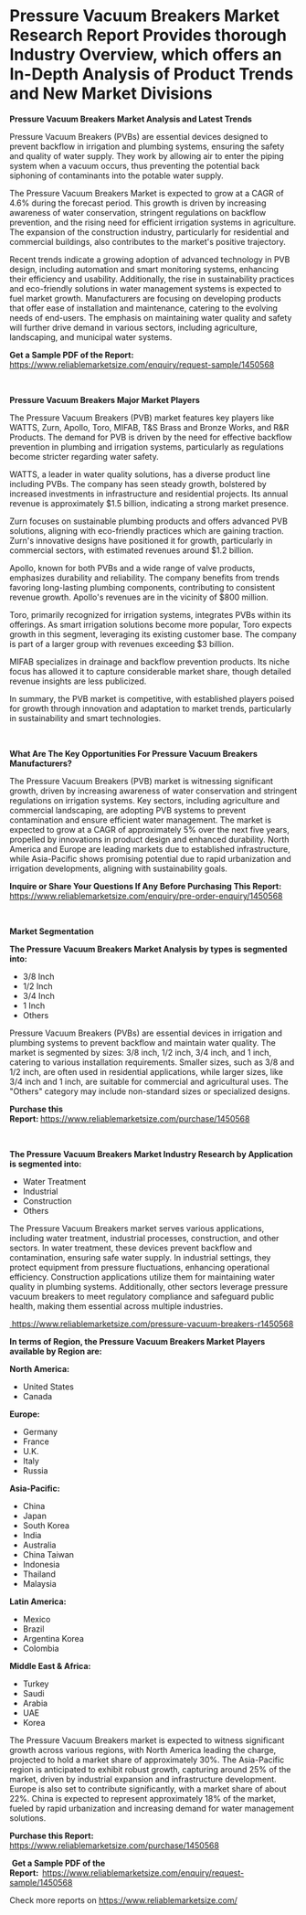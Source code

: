 <p><h1>Pressure Vacuum Breakers Market Research Report Provides thorough Industry Overview, which offers an In-Depth Analysis of Product Trends and New Market Divisions</h1></p><p><strong>Pressure Vacuum Breakers Market Analysis and Latest Trends</strong></p>
<p><p>Pressure Vacuum Breakers (PVBs) are essential devices designed to prevent backflow in irrigation and plumbing systems, ensuring the safety and quality of water supply. They work by allowing air to enter the piping system when a vacuum occurs, thus preventing the potential back siphoning of contaminants into the potable water supply.</p><p>The Pressure Vacuum Breakers Market is expected to grow at a CAGR of 4.6% during the forecast period. This growth is driven by increasing awareness of water conservation, stringent regulations on backflow prevention, and the rising need for efficient irrigation systems in agriculture. The expansion of the construction industry, particularly for residential and commercial buildings, also contributes to the market's positive trajectory.</p><p>Recent trends indicate a growing adoption of advanced technology in PVB design, including automation and smart monitoring systems, enhancing their efficiency and usability. Additionally, the rise in sustainability practices and eco-friendly solutions in water management systems is expected to fuel market growth. Manufacturers are focusing on developing products that offer ease of installation and maintenance, catering to the evolving needs of end-users. The emphasis on maintaining water quality and safety will further drive demand in various sectors, including agriculture, landscaping, and municipal water systems.</p></p>
<p><strong>Get a Sample PDF of the Report:&nbsp;</strong> <a href="https://www.reliablemarketsize.com/enquiry/request-sample/1450568?utm_campaign=2284&utm_medium=2&utm_source=Github&utm_content=ia&utm_term=28022025&utm_id=pressure-vacuum-breakers">https://www.reliablemarketsize.com/enquiry/request-sample/1450568</a></p>
<p>&nbsp;</p>
<p><strong>Pressure Vacuum Breakers Major Market Players</strong></p>
<p><p>The Pressure Vacuum Breakers (PVB) market features key players like WATTS, Zurn, Apollo, Toro, MIFAB, T&S Brass and Bronze Works, and R&R Products. The demand for PVB is driven by the need for effective backflow prevention in plumbing and irrigation systems, particularly as regulations become stricter regarding water safety.</p><p>WATTS, a leader in water quality solutions, has a diverse product line including PVBs. The company has seen steady growth, bolstered by increased investments in infrastructure and residential projects. Its annual revenue is approximately $1.5 billion, indicating a strong market presence.</p><p>Zurn focuses on sustainable plumbing products and offers advanced PVB solutions, aligning with eco-friendly practices which are gaining traction. Zurn's innovative designs have positioned it for growth, particularly in commercial sectors, with estimated revenues around $1.2 billion.</p><p>Apollo, known for both PVBs and a wide range of valve products, emphasizes durability and reliability. The company benefits from trends favoring long-lasting plumbing components, contributing to consistent revenue growth. Apollo's revenues are in the vicinity of $800 million.</p><p>Toro, primarily recognized for irrigation systems, integrates PVBs within its offerings. As smart irrigation solutions become more popular, Toro expects growth in this segment, leveraging its existing customer base. The company is part of a larger group with revenues exceeding $3 billion.</p><p>MIFAB specializes in drainage and backflow prevention products. Its niche focus has allowed it to capture considerable market share, though detailed revenue insights are less publicized.</p><p>In summary, the PVB market is competitive, with established players poised for growth through innovation and adaptation to market trends, particularly in sustainability and smart technologies.</p></p>
<p>&nbsp;</p>
<p><strong>What Are The Key Opportunities For Pressure Vacuum Breakers Manufacturers?</strong></p>
<p><p>The Pressure Vacuum Breakers (PVB) market is witnessing significant growth, driven by increasing awareness of water conservation and stringent regulations on irrigation systems. Key sectors, including agriculture and commercial landscaping, are adopting PVB systems to prevent contamination and ensure efficient water management. The market is expected to grow at a CAGR of approximately 5% over the next five years, propelled by innovations in product design and enhanced durability. North America and Europe are leading markets due to established infrastructure, while Asia-Pacific shows promising potential due to rapid urbanization and irrigation developments, aligning with sustainability goals.</p></p>
<p><strong>Inquire or Share Your Questions If Any Before Purchasing This Report:</strong> <a href="https://www.reliablemarketsize.com/enquiry/pre-order-enquiry/1450568?utm_campaign=2284&utm_medium=2&utm_source=Github&utm_content=ia&utm_term=28022025&utm_id=pressure-vacuum-breakers">https://www.reliablemarketsize.com/enquiry/pre-order-enquiry/1450568</a></p>
<p>&nbsp;</p>
<p><strong>Market Segmentation</strong></p>
<p><strong>The Pressure Vacuum Breakers Market Analysis by types is segmented into:</strong></p>
<p><ul><li>3/8 Inch</li><li>1/2 Inch</li><li>3/4 Inch</li><li>1 Inch</li><li>Others</li></ul></p>
<p><p>Pressure Vacuum Breakers (PVBs) are essential devices in irrigation and plumbing systems to prevent backflow and maintain water quality. The market is segmented by sizes: 3/8 inch, 1/2 inch, 3/4 inch, and 1 inch, catering to various installation requirements. Smaller sizes, such as 3/8 and 1/2 inch, are often used in residential applications, while larger sizes, like 3/4 inch and 1 inch, are suitable for commercial and agricultural uses. The "Others" category may include non-standard sizes or specialized designs.</p></p>
<p><strong>Purchase this Report:&nbsp;</strong><a href="https://www.reliablemarketsize.com/purchase/1450568?utm_campaign=2284&utm_medium=2&utm_source=Github&utm_content=ia&utm_term=28022025&utm_id=pressure-vacuum-breakers">https://www.reliablemarketsize.com/purchase/1450568</a></p>
<p>&nbsp;</p>
<p><strong>The Pressure Vacuum Breakers Market Industry Research by Application is segmented into:</strong></p>
<p><ul><li>Water Treatment</li><li>Industrial</li><li>Construction</li><li>Others</li></ul></p>
<p><p>The Pressure Vacuum Breakers market serves various applications, including water treatment, industrial processes, construction, and other sectors. In water treatment, these devices prevent backflow and contamination, ensuring safe water supply. In industrial settings, they protect equipment from pressure fluctuations, enhancing operational efficiency. Construction applications utilize them for maintaining water quality in plumbing systems. Additionally, other sectors leverage pressure vacuum breakers to meet regulatory compliance and safeguard public health, making them essential across multiple industries.</p></p>
<p><a href="https://www.reliablemarketsize.com/pressure-vacuum-breakers-r1450568?utm_campaign=2284&utm_medium=2&utm_source=Github&utm_content=ia&utm_term=28022025&utm_id=pressure-vacuum-breakers">&nbsp;https://www.reliablemarketsize.com/pressure-vacuum-breakers-r1450568</a></p>
<p><strong>In terms of Region, the Pressure Vacuum Breakers Market Players available by Region are:</strong></p>
<p>
    <p> <strong> North America: </strong>
        <ul>
            <li>United States</li>
            <li>Canada</li>
        </ul>
        </p> 
    <p> <strong> Europe: </strong>
        <ul>
            <li>Germany</li>
            <li>France</li>
            <li>U.K.</li>
            <li>Italy</li>
            <li>Russia</li>
        </ul>
        </p> 
    <p> <strong> Asia-Pacific: </strong>
        <ul>
            <li>China</li>
            <li>Japan</li>
            <li>South Korea</li>
            <li>India</li>
            <li>Australia</li>
            <li>China Taiwan</li>
            <li>Indonesia</li>
            <li>Thailand</li>
            <li>Malaysia</li>
        </ul>
        </p> 
    <p> <strong> Latin America: </strong>
        <ul>
            <li>Mexico</li>
            <li>Brazil</li>
            <li>Argentina Korea</li>
            <li>Colombia</li>
        </ul>
        </p> 
    <p> <strong> Middle East & Africa: </strong>
        <ul>
            <li>Turkey</li>
            <li>Saudi</li>
            <li>Arabia</li>
            <li>UAE</li>
            <li>Korea</li>
        </ul>
    </p>
    </p>
<p><p>The Pressure Vacuum Breakers market is expected to witness significant growth across various regions, with North America leading the charge, projected to hold a market share of approximately 30%. The Asia-Pacific region is anticipated to exhibit robust growth, capturing around 25% of the market, driven by industrial expansion and infrastructure development. Europe is also set to contribute significantly, with a market share of about 22%. China is expected to represent approximately 18% of the market, fueled by rapid urbanization and increasing demand for water management solutions.</p></p>
<p><strong>Purchase this Report: </strong><a href="https://www.reliablemarketsize.com/purchase/1450568?utm_campaign=2284&utm_medium=2&utm_source=Github&utm_content=ia&utm_term=28022025&utm_id=pressure-vacuum-breakers">https://www.reliablemarketsize.com/purchase/1450568</a></p>
<p>&nbsp;<strong>Get a Sample PDF of the Report:&nbsp;&nbsp;</strong><a href="https://www.reliablemarketsize.com/enquiry/request-sample/1450568?utm_campaign=2284&utm_medium=2&utm_source=Github&utm_content=ia&utm_term=28022025&utm_id=pressure-vacuum-breakers">https://www.reliablemarketsize.com/enquiry/request-sample/1450568</a></p>
<p><strong></strong></p>
<p>Check more reports on <a href="https://www.reliablemarketsize.com/?utm_campaign=2284&utm_medium=2&utm_source=Github&utm_content=ia&utm_term=28022025&utm_id=pressure-vacuum-breakers">https://www.reliablemarketsize.com/</a></p>